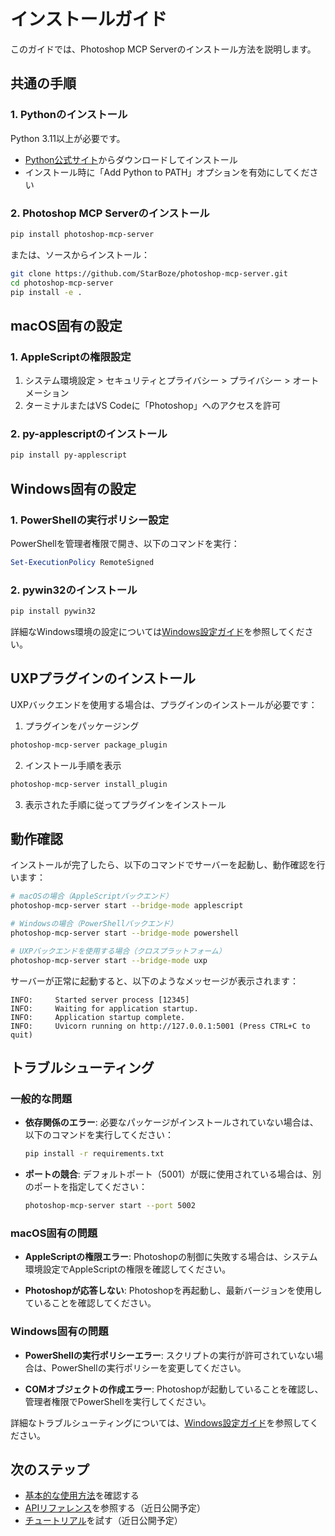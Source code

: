 # インストールガイド

このガイドでは、Photoshop MCP Serverのインストール方法を説明します。

## 共通の手順

### 1. Pythonのインストール

Python 3.11以上が必要です。

- [Python公式サイト](https://www.python.org/downloads/)からダウンロードしてインストール
- インストール時に「Add Python to PATH」オプションを有効にしてください

### 2. Photoshop MCP Serverのインストール

```bash
pip install photoshop-mcp-server
```

または、ソースからインストール：

```bash
git clone https://github.com/StarBoze/photoshop-mcp-server.git
cd photoshop-mcp-server
pip install -e .
```

## macOS固有の設定

### 1. AppleScriptの権限設定

1. システム環境設定 > セキュリティとプライバシー > プライバシー > オートメーション
2. ターミナルまたはVS Codeに「Photoshop」へのアクセスを許可

### 2. py-applescriptのインストール

```bash
pip install py-applescript
```

## Windows固有の設定

### 1. PowerShellの実行ポリシー設定

PowerShellを管理者権限で開き、以下のコマンドを実行：

```powershell
Set-ExecutionPolicy RemoteSigned
```

### 2. pywin32のインストール

```bash
pip install pywin32
```

詳細なWindows環境の設定については[Windows設定ガイド](windows_setup.md)を参照してください。

## UXPプラグインのインストール

UXPバックエンドを使用する場合は、プラグインのインストールが必要です：

1. プラグインをパッケージング
```bash
photoshop-mcp-server package_plugin
```

2. インストール手順を表示
```bash
photoshop-mcp-server install_plugin
```

3. 表示された手順に従ってプラグインをインストール

## 動作確認

インストールが完了したら、以下のコマンドでサーバーを起動し、動作確認を行います：

```bash
# macOSの場合（AppleScriptバックエンド）
photoshop-mcp-server start --bridge-mode applescript

# Windowsの場合（PowerShellバックエンド）
photoshop-mcp-server start --bridge-mode powershell

# UXPバックエンドを使用する場合（クロスプラットフォーム）
photoshop-mcp-server start --bridge-mode uxp
```

サーバーが正常に起動すると、以下のようなメッセージが表示されます：

```
INFO:     Started server process [12345]
INFO:     Waiting for application startup.
INFO:     Application startup complete.
INFO:     Uvicorn running on http://127.0.0.1:5001 (Press CTRL+C to quit)
```

## トラブルシューティング

### 一般的な問題

- **依存関係のエラー**: 必要なパッケージがインストールされていない場合は、以下のコマンドを実行してください：
  ```bash
  pip install -r requirements.txt
  ```

- **ポートの競合**: デフォルトポート（5001）が既に使用されている場合は、別のポートを指定してください：
  ```bash
  photoshop-mcp-server start --port 5002
  ```

### macOS固有の問題

- **AppleScriptの権限エラー**: Photoshopの制御に失敗する場合は、システム環境設定でAppleScriptの権限を確認してください。

- **Photoshopが応答しない**: Photoshopを再起動し、最新バージョンを使用していることを確認してください。

### Windows固有の問題

- **PowerShellの実行ポリシーエラー**: スクリプトの実行が許可されていない場合は、PowerShellの実行ポリシーを変更してください。

- **COMオブジェクトの作成エラー**: Photoshopが起動していることを確認し、管理者権限でPowerShellを実行してください。

詳細なトラブルシューティングについては、[Windows設定ガイド](windows_setup.md)を参照してください。

## 次のステップ

- [基本的な使用方法](../README.md#使用方法)を確認する
- [APIリファレンス](api_reference.md)を参照する（近日公開予定）
- [チュートリアル](tutorials.md)を試す（近日公開予定）